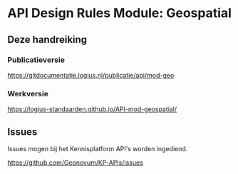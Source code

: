 # API Design Rules Module: Geospatial

## Deze handreiking

### Publicatieversie

https://gitdocumentatie.logius.nl/publicatie/api/mod-geo

### Werkversie

https://logius-standaarden.github.io/API-mod-geospatial/

## Issues

Issues mogen bij het Kennisplatform API's worden ingediend.

https://github.com/Geonovum/KP-APIs/issues
